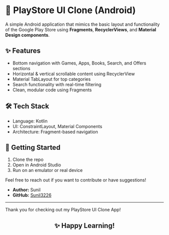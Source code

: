 <!DOCTYPE html>
<html>
  
<body>

  <h1>📱 PlayStore UI Clone (Android)</h1>

  <p>A simple Android application that mimics the basic layout and functionality of the Google Play Store using <strong>Fragments</strong>, <strong>RecyclerViews</strong>, and <strong>Material Design components</strong>.</p>

  <h2>✨ Features</h2>
  <ul>
    <li>Bottom navigation with Games, Apps, Books, Search, and Offers sections</li>
    <li>Horizontal & vertical scrollable content using RecyclerView</li>
    <li>Material TabLayout for top categories</li>
    <li>Search functionality with real-time filtering</li>
    <li>Clean, modular code using Fragments</li>
  </ul>

  <h2>🛠 Tech Stack</h2>
  <ul>
    <li>Language: Kotlin</li>
    <li>UI: ConstraintLayout, Material Components</li>
    <li>Architecture: Fragment-based navigation</li>
  </ul>

  <h2>🚀 Getting Started</h2>
  <ol>
    <li>Clone the repo</li>
    <li>Open in Android Studio</li>
    <li>Run on an emulator or real device</li>
  </ol>

Feel free to reach out if you want to contribute or have suggestions!

- **Author:** Sunil  
- **GitHub:** [Sunil3226](https://github.com/Sunil3226)  

---

Thank you for checking out my  PlayStore UI Clone App!

<h2 align="center">✨ Happy Learning!</h2>

</body>
</html>
